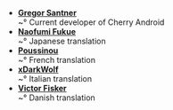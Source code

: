 <!--
This file contains references to people who contributed to the app.
If you helped by translating the app, please send a message on Crowdin.  
You can also send a mail to [gsantner AT mailbox DOT org](https://gsantner.github.io#contact) to get included.

Schema:  **[Name](Reference)**<br/>~° Text

Where:
  * Name: username, first/lastname
  * Reference: E-Mail, Webpage
  * Text: Information about / kind of contribution

  

## LIST OF CONTRIBUTORS
-->
* **[Gregor Santner](https://gsantner.github.io)**<br/>~° Current developer of Cherry Android
* **[Naofumi Fukue](https://github.com/naofum)**<br/>~° Japanese translation
* **[Poussinou](https://github.com/Poussinou)**<br/>~° French translation
* **[xDarkWolf](https://github.com/xDarkWolf)**<br/>~° Italian translation
* **[Victor Fisker](https://discord.gg/49dwg58)**<br/>~° Danish translation
